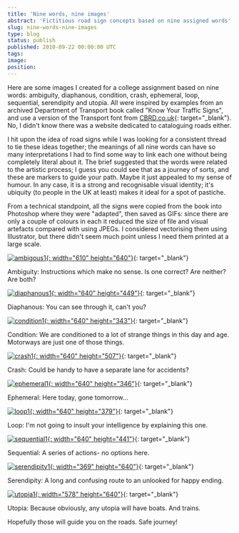 ```yaml
---
title: 'Nine words, nine images'
abstract: 'Fictitious road sign concepts based on nine assigned words'
slug: nine-words-nine-images
type: blog
status: publish
published: 2010-09-22 00:00:00 UTC
tags: 
image: 
position: 
---
```


Here are some images I created for a college assignment based on nine
words: ambiguity, diaphanous, condition, crash, ephemeral, loop,
sequential, serendipity and utopia. All were inspired by examples from
an archived Department of Transport book called \"Know Your Traffic
Signs\", and use a version of the Transport font from [CBRD.co.uk][1]{:
target="_blank"}. No, I didn\'t know there was a website dedicated to
cataloguing roads either.

I hit upon the idea of road signs while I was looking for a consistent
thread to tie these ideas together; the meanings of all nine words can
have so many interpretations I had to find some way to link each one
without being completely literal about it. The brief suggested that the
words were related to the artistic process; I guess you could see that
as a journey of sorts, and these are markers to guide your path. Maybe
it just appealed to my sense of humour. In any case, it is a strong and
recognisable visual identity; it\'s ubiquity (to people in the UK at
least) makes it ideal for a spot of pastiche.

From a technical standpoint, all the signs were copied from the book
into Photoshop where they were \"adapted\", then saved as GIFs: since
there are only a couple of colours in each it reduced the size of file
and visual artefacts compared with using JPEGs. I considered vectorising
them using Illustrator, but there didn\'t seem much point unless I need
them printed at a large scale.

[![ambigous1](https://farm5.static.flickr.com/4086/5015575253_b998663063_z.jpg){:
width="610" height="640"}][2]{: target="_blank"}

Ambiguity: Instructions which make no sense. Is one correct? Are
neither? Are both?

[![diaphanous1](https://farm5.static.flickr.com/4139/5016151992_aeb7eb51c0_z.jpg){:
width="640" height="449"}][3]{: target="_blank"}

Diaphanous: You can see through it, can\'t you?

[![condition1](https://farm5.static.flickr.com/4113/5015543465_f1c4c0e7f8_z.jpg){:
width="640" height="343"}][4]{: target="_blank"}

Condition: We are conditioned to a lot of strange things in this day and
age. Motorways are just one of those things.

[![crash1](https://farm5.static.flickr.com/4151/5016152136_0092a8be6c_z.jpg){:
width="640" height="507"}][5]{: target="_blank"}

Crash: Could be handy to have a separate lane for accidents?

[![ephemeral1](https://farm5.static.flickr.com/4130/5015543387_9ee7e9d7bb_z.jpg){:
width="640" height="346"}][6]{: target="_blank"}

Ephemeral: Here today, gone tomorrow...

[![loop1](https://farm5.static.flickr.com/4149/5016152038_a633bfe5f8_z.jpg){:
width="640" height="379"}][7]{: target="_blank"}

Loop: I\'m not going to insult your intelligence by explaining this one.

[![sequential1](https://farm5.static.flickr.com/4113/5016152090_9b8458e3b2_z.jpg){:
width="640" height="441"}][8]{: target="_blank"}

Sequential: A series of actions- no options here.

[![serendipity1](https://farm5.static.flickr.com/4088/5015543757_b0e93fe61e_z.jpg){:
width="369" height="640"}][9]{: target="_blank"}

Serendipity: A long and confusing route to an unlooked for happy ending.

[![utopia1](https://farm5.static.flickr.com/4127/5015543713_7cb701e1f9_z.jpg){:
width="578" height="640"}][10]{: target="_blank"}

Utopia: Because obviously, any utopia will have boats. And trains.

Hopefully those will guide you on the roads. Safe journey!



[1]: http://www.cbrd.co.uk/fonts/
[2]: http://www.flickr.com/photos/53111802@N05/5015575253/
[3]: http://www.flickr.com/photos/53111802@N05/5016151992/
[4]: http://www.flickr.com/photos/53111802@N05/5015543465/
[5]: http://www.flickr.com/photos/53111802@N05/5016152136/
[6]: http://www.flickr.com/photos/53111802@N05/5015543387/
[7]: http://www.flickr.com/photos/53111802@N05/5016152038/
[8]: http://www.flickr.com/photos/53111802@N05/5016152090/
[9]: http://www.flickr.com/photos/53111802@N05/5015543757/
[10]: http://www.flickr.com/photos/53111802@N05/5015543713/

